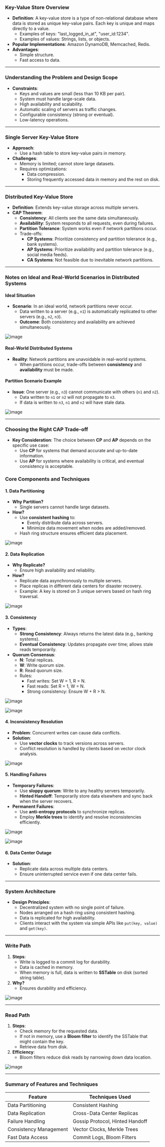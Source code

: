 ### Key-Value Store Overview
- **Definition**: A key-value store is a type of non-relational database where data is stored as unique key-value pairs. Each key is unique and maps directly to a value.
  - Examples of keys: "last_logged_in_at", "user_id:1234".
  - Examples of values: Strings, lists, or objects.
- **Popular Implementations**: Amazon DynamoDB, Memcached, Redis.
- **Advantages**:
  - Simple structure.
  - Fast access to data.

---

### Understanding the Problem and Design Scope
- **Constraints**:
  - Keys and values are small (less than 10 KB per pair).
  - System must handle large-scale data.
  - High availability and scalability.
  - Automatic scaling of servers as traffic changes.
  - Configurable consistency (strong or eventual).
  - Low-latency operations.

---

### Single Server Key-Value Store
- **Approach**:
  - Use a hash table to store key-value pairs in memory.
- **Challenges**:
  - Memory is limited; cannot store large datasets.
  - Requires optimizations:
    - Data compression.
    - Storing frequently accessed data in memory and the rest on disk.

---

### Distributed Key-Value Store
- **Definition**: Extends key-value storage across multiple servers.
- **CAP Theorem**:
  - **Consistency**: All clients see the same data simultaneously.
  - **Availability**: System responds to all requests, even during failures.
  - **Partition Tolerance**: System works even if network partitions occur.
  - Trade-offs:
    - **CP Systems**: Prioritize consistency and partition tolerance (e.g., bank systems).
    - **AP Systems**: Prioritize availability and partition tolerance (e.g., social media feeds).
    - **CA Systems**: Not feasible due to inevitable network partitions.

---
### Notes on Ideal and Real-World Scenarios in Distributed Systems

#### **Ideal Situation**
- **Scenario**: In an ideal world, network partitions never occur.
  - Data written to a server (e.g., `n1`) is automatically replicated to other servers (e.g., `n2`, `n3`).
  - **Outcome**: Both consistency and availability are achieved simultaneously.

![image](https://github.com/user-attachments/assets/7b361eca-9839-4797-a4ab-c0eb26b1ebeb)

#### **Real-World Distributed Systems**
- **Reality**: Network partitions are unavoidable in real-world systems.
  - When partitions occur, trade-offs between **consistency** and **availability** must be made.

#### **Partition Scenario Example**
- **Issue**: One server (e.g., `n3`) cannot communicate with others (`n1` and `n2`).
  - Data written to `n1` or `n2` will not propagate to `n3`.
  - If data is written to `n3`, `n1` and `n2` will have stale data.

![image](https://github.com/user-attachments/assets/17a7d245-9588-45e6-819e-cfedf250dd10)


---

### **Choosing the Right CAP Trade-off**
- **Key Consideration**: The choice between **CP** and **AP** depends on the specific use case:
  - Use **CP** for systems that demand accurate and up-to-date information.
  - Use **AP** for systems where availability is critical, and eventual consistency is acceptable.

### Core Components and Techniques
#### 1. Data Partitioning
- **Why Partition?**
  - Single servers cannot handle large datasets.
- **How?**
  - Use **consistent hashing** to:
    - Evenly distribute data across servers.
    - Minimize data movement when nodes are added/removed.
  - Hash ring structure ensures efficient data placement.

![image](https://github.com/user-attachments/assets/a5d9588e-7260-4493-95b6-b9a95d02929e)

#### 2. Data Replication
- **Why Replicate?**
  - Ensure high availability and reliability.
- **How?**
  - Replicate data asynchronously to multiple servers.
  - Place replicas in different data centers for disaster recovery.
  - Example: A key is stored on 3 unique servers based on hash ring traversal.

![image](https://github.com/user-attachments/assets/928688a4-7450-4e00-a5f2-1b51be29b5b6)

#### 3. Consistency
- **Types**:
  - **Strong Consistency**: Always returns the latest data (e.g., banking systems).
  - **Eventual Consistency**: Updates propagate over time; allows stale reads temporarily.
- **Quorum Consensus**:
  - **N**: Total replicas.
  - **W**: Write quorum size.
  - **R**: Read quorum size.
  - Rules:
    - Fast writes: Set W = 1, R = N.
    - Fast reads: Set R = 1, W = N.
    - Strong consistency: Ensure W + R > N.

![image](https://github.com/user-attachments/assets/a09d3c44-dbf8-4761-9795-4675a0364666)

![image](https://github.com/user-attachments/assets/25724fa5-1f3b-4143-a47c-bbe3bc5d9eee)

#### 4. Inconsistency Resolution
- **Problem**: Concurrent writes can cause data conflicts.
- **Solution**:
  - Use **vector clocks** to track versions across servers.
  - Conflict resolution is handled by clients based on vector clock analysis.


![image](https://github.com/user-attachments/assets/4ca04c32-9924-46bf-a68f-d481be15a0aa)

#### 5. Handling Failures
- **Temporary Failures**:
  - Use **sloppy quorum**: Write to any healthy servers temporarily.
  - **Hinted Handoff**: Temporarily store data elsewhere and sync back when the server recovers.
- **Permanent Failures**:
  - Use **anti-entropy protocols** to synchronize replicas.
  - Employ **Merkle trees** to identify and resolve inconsistencies efficiently.

![image](https://github.com/user-attachments/assets/24a39307-6918-4155-a930-eaf5805dbf66)

![image](https://github.com/user-attachments/assets/0eb033b8-6ecd-4ab7-bcd2-6eca9d82c2c3)


#### 6. Data Center Outage
- **Solution**:
  - Replicate data across multiple data centers.
  - Ensure uninterrupted service even if one data center fails.

---

### System Architecture
- **Design Principles**:
  - Decentralized system with no single point of failure.
  - Nodes arranged on a hash ring using consistent hashing.
  - Data is replicated for high availability.
  - Clients interact with the system via simple APIs like `put(key, value)` and `get(key)`.

---

### Write Path
1. **Steps**:
   - Write is logged to a commit log for durability.
   - Data is cached in memory.
   - When memory is full, data is written to **SSTable** on disk (sorted string table).
2. **Why?**
   - Ensures durability and efficiency.
     
![image](https://github.com/user-attachments/assets/9ed51f19-4f3a-4019-86e2-ad78b50a14ec)

---

### Read Path
1. **Steps**:
   - Check memory for the requested data.
   - If not in memory, use a **Bloom filter** to identify the SSTable that might contain the key.
   - Retrieve data from disk.
2. **Efficiency**:
   - Bloom filters reduce disk reads by narrowing down data location.

![image](https://github.com/user-attachments/assets/40f43700-6060-4dee-bb48-b292c768dc6f)

---

### Summary of Features and Techniques
| **Feature**           | **Techniques Used**               |
|------------------------|-----------------------------------|
| Data Partitioning      | Consistent Hashing               |
| Data Replication       | Cross-Data Center Replicas       |
| Failure Handling       | Gossip Protocol, Hinted Handoff |
| Consistency Management | Vector Clocks, Merkle Trees      |
| Fast Data Access       | Commit Logs, Bloom Filters       |

